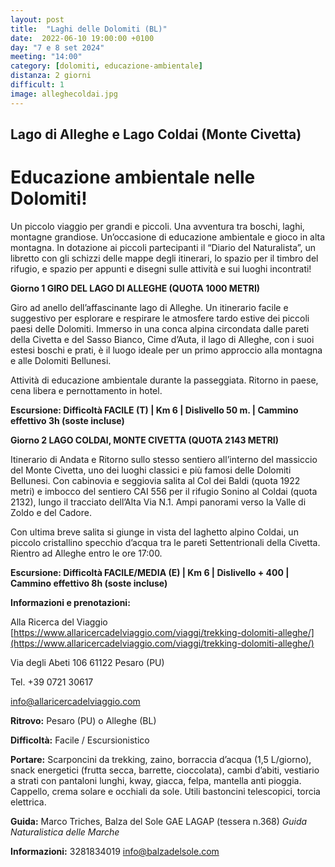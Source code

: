 ```yaml
---
layout: post
title:  "Laghi delle Dolomiti (BL)"
date:  2022-06-10 19:00:00 +0100
day: "7 e 8 set 2024"
meeting: "14:00"
category: [dolomiti, educazione-ambientale]
distanza: 2 giorni
difficult: 1
image: alleghecoldai.jpg
---
```


## Lago di Alleghe e Lago Coldai (Monte Civetta)

# Educazione ambientale nelle Dolomiti!

Un piccolo viaggio per grandi e piccoli. Una avventura tra boschi, laghi, montagne grandiose. Un’occasione di educazione ambientale e gioco in alta montagna. In dotazione ai piccoli partecipanti il “Diario del Naturalista”, un libretto con gli schizzi delle mappe degli itinerari, lo spazio per il timbro del rifugio, e spazio per appunti e disegni sulle attività e sui luoghi incontrati!

**Giorno 1 GIRO DEL LAGO DI ALLEGHE (QUOTA 1000 METRI)**

Giro ad anello dell’affascinante lago di Alleghe. Un itinerario facile e suggestivo per esplorare e respirare le atmosfere tardo estive dei piccoli paesi delle Dolomiti. Immerso in una conca alpina circondata dalle pareti della Civetta e del Sasso Bianco, Cime d’Auta, il lago di Alleghe, con i suoi estesi boschi e prati, è il luogo ideale per un primo approccio alla montagna e alle Dolomiti Bellunesi.

Attività di educazione ambientale durante la passeggiata. Ritorno in paese, cena libera e pernottamento in hotel.

**Escursione: Difficoltà FACILE (T) | Km 6 | Dislivello 50 m. | Cammino effettivo 3h (soste incluse)**

**Giorno 2 LAGO COLDAI, MONTE CIVETTA (QUOTA 2143 METRI)**

Itinerario di Andata e Ritorno sullo stesso sentiero all’interno del massiccio del Monte Civetta, uno dei luoghi classici e più famosi delle Dolomiti Bellunesi. Con cabinovia e seggiovia salita al Col dei Baldi (quota 1922 metri) e imbocco del sentiero CAI 556 per il rifugio Sonino al Coldai (quota 2132), lungo il tracciato dell’Alta Via N.1. Ampi panorami verso la Valle di Zoldo e del Cadore.

Con ultima breve salita si giunge in vista del laghetto alpino Coldai, un piccolo cristallino specchio d’acqua tra le pareti Settentrionali della Civetta. Rientro ad Alleghe entro le ore 17:00.

**Escursione: Difficoltà FACILE/MEDIA (E) | Km 6 | Dislivello + 400 | Cammino effettivo 8h (soste incluse)**


**Informazioni e prenotazioni:**

Alla Ricerca del Viaggio
[https://www.allaricercadelviaggio.com/viaggi/trekking-dolomiti-alleghe/](https://www.allaricercadelviaggio.com/viaggi/trekking-dolomiti-alleghe/)

Via degli Abeti 106
61122 Pesaro (PU)

Tel. +39 0721 30617

info@allaricercadelviaggio.com


**Ritrovo:** Pesaro (PU) o Alleghe (BL)

**Difficoltà:** Facile / Escursionistico

**Portare:** Scarponcini da trekking, zaino, borraccia d’acqua (1,5 L/giorno), snack energetici (frutta secca, barrette, cioccolata), cambi d’abiti, vestiario a strati con pantaloni lunghi, kway, giacca, felpa, mantella anti pioggia. Cappello, crema solare e occhiali da sole. Utili bastoncini telescopici, torcia elettrica.

**Guida:** Marco Triches, Balza del Sole GAE LAGAP (tessera n.368)
*Guida Naturalistica delle Marche*

**Informazioni:** 3281834019 info@balzadelsole.com
